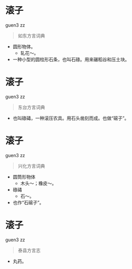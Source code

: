 # 滚子
guen3 zz
> 如东方言词典
- 圆形物体。
  - 轧花～。
- 一种小型的圆柱形石条，也叫石碌。用来碾稻谷和压土块。

# 滚子
guen3 zz
> 东台方言词典
- 也叫碌碡，一种滚压农具。用石头凿刻而成。也做“磙子”。

# 滚子
guen3 zz
> 兴化方言词典
- 圆筒形物体
  - 木头～；橡皮～。
- 碌碡
  - 石～。
- 也作“石磙子”。

# 滚子
guen3 zz
> 泰县方言志
- 丸药。
